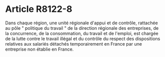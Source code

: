 # Article R8122-8

Dans chaque région, une unité régionale d'appui et de contrôle, rattachée au pôle " politique du travail " de la direction régionale des entreprises, de la concurrence, de la consommation, du travail et de l'emploi, est chargée de la lutte contre le travail illégal et du contrôle du respect des dispositions relatives aux salariés détachés temporairement en France par une entreprise non établie en France.